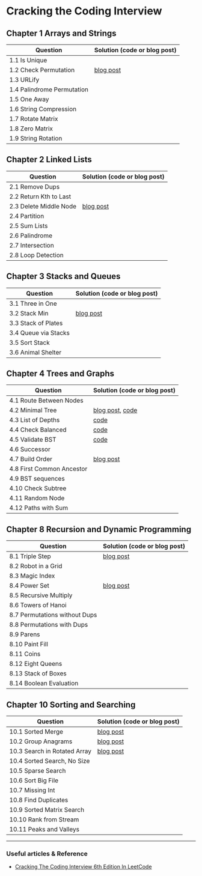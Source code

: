 # Cracking the Coding Interview

## Chapter 1 Arrays and Strings

| Question   | Solution (code or blog post) |
| ----------- | ----------- |
| 1.1 Is Unique |  |
| 1.2 Check Permutation | [blog post](https://jwdevv.tistory.com/10) |
| 1.3 URLify |  |
| 1.4 Palindrome Permutation |  |
| 1.5 One Away |  |
| 1.6 String Compression |  |
| 1.7 Rotate Matrix |  |
| 1.8 Zero Matrix |  |
| 1.9 String Rotation |  |

## Chapter 2 Linked Lists

| Question   | Solution (code or blog post) |
| ----------- | ----------- |
| 2.1 Remove Dups |  |
| 2.2 Return Kth to Last |  |
| 2.3 Delete Middle Node | [blog post](https://jwdevv.tistory.com/14) |
| 2.4 Partition |  |
| 2.5 Sum Lists |  |
| 2.6 Palindrome |  |
| 2.7 Intersection |  |
| 2.8 Loop Detection |  |


## Chapter 3 Stacks and Queues

| Question   | Solution (code or blog post) |
| ----------- | ----------- |
| 3.1 Three in One |  |
| 3.2 Stack Min | [blog post](https://jwdevv.tistory.com/16) |
| 3.3 Stack of Plates |  |
| 3.4 Queue via Stacks |  |
| 3.5 Sort Stack |  |
| 3.6 Animal Shelter |  |

## Chapter 4 Trees and Graphs

| Question   | Solution (code or blog post) |
| ----------- | ----------- |
| 4.1 Route Between Nodes |  |
| 4.2 Minimal Tree | [blog post](https://velog.io/@jwhan/정렬된-배열에서-최소-높이-이진탐색트리-만들기), [code](https://github.com/jwhan77/Algorithm/blob/master/CTCI/Q4.2.py) |
| 4.3 List of Depths | [code](https://github.com/jwhan77/Algorithm/blob/master/CTCI/Q4.3.py) |
| 4.4 Check Balanced | [code](https://github.com/jwhan77/Algorithm/blob/master/CTCI/Q4.4.py) |
| 4.5 Validate BST | [code](https://github.com/jwhan77/Algorithm/blob/master/CTCI/Q4.5.py) |
| 4.6 Successor |  |
| 4.7 Build Order | [blog post](https://jwdevv.tistory.com/21) |
| 4.8 First Common Ancestor |  |
| 4.9 BST sequences |  |
| 4.10 Check Subtree |  |
| 4.11 Random Node |  |
| 4.12 Paths with Sum |  |

## Chapter 8 Recursion and Dynamic Programming

| Question   | Solution (code or blog post) |
| ----------- | ----------- |
| 8.1 Triple Step | [blog post](https://jwdevv.tistory.com/22?category=992588) |
| 8.2 Robot in a Grid |  |
| 8.3 Magic Index |  |
| 8.4 Power Set | [blog post](https://jwdevv.tistory.com/2) |
| 8.5 Recursive Multiply |  |
| 8.6 Towers of Hanoi |  |
| 8.7 Permutations without Dups |  |
| 8.8 Permutations with Dups |  |
| 8.9 Parens |  |
| 8.10 Paint Fill |  |
| 8.11 Coins |  |
| 8.12 Eight Queens |  |
| 8.13 Stack of Boxes |  |
| 8.14 Boolean Evaluation |  |

## Chapter 10 Sorting and Searching

| Question   | Solution (code or blog post) |
| ----------- | ----------- |
| 10.1 Sorted Merge | [blog post](https://jwdevv.tistory.com/6) |
| 10.2 Group Anagrams | [blog post](https://jwdevv.tistory.com/7) |
| 10.3 Search in Rotated Array | [blog post](https://jwdevv.tistory.com/9) |
| 10.4 Sorted Search, No Size |  |
| 10.5 Sparse Search |  |
| 10.6 Sort Big File |  |
| 10.7 Missing Int |  |
| 10.8 Find Duplicates |  |
| 10.9 Sorted Matrix Search |  |
| 10.10 Rank from Stream |  |
| 10.11 Peaks and Valleys |  |


---
### Useful articles & Reference
 - [Cracking The Coding Interview 6th Edition In LeetCode](https://leetcode.com/discuss/general-discussion/1152824/cracking-the-coding-interview-6th-edition-in-leetcode#4)